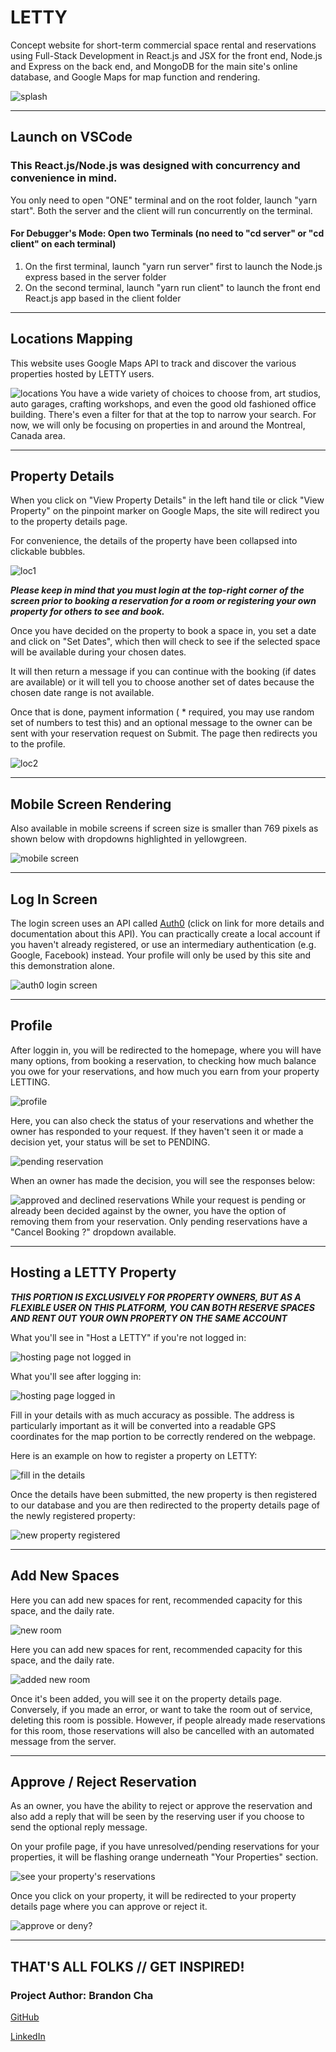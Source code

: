 # LETTY
Concept website for short-term commercial space rental and reservations using Full-Stack Development in React.js and JSX for the front end, Node.js and Express on the back end, and MongoDB for the main site's online database, and Google Maps for map function and rendering.

<img src="screenshots/home.JPG" alt="splash" />

---
Launch on VSCode
---
### This React.js/Node.js was designed with concurrency and convenience in mind.
You only need to open "ONE" terminal and on the root folder, launch "yarn start". Both the server and the client will run concurrently on the terminal.

#### For Debugger's Mode: Open two Terminals (no need to "cd server" or "cd client" on each terminal)
1) On the first terminal, launch "yarn run server" first to launch the Node.js express based in the server folder
2) On the second terminal, launch "yarn run client" to launch the front end React.js app based in the client folder

---
Locations Mapping
---
This website uses Google Maps API to track and discover the various properties hosted by LETTY users.

<img src="screenshots/maps.JPG" alt="locations" />
You have a wide variety of choices to choose from, art studios, auto garages, crafting workshops, and even the good old fashioned office building. There's even a filter for that at the top to narrow your search. For now, we will only be focusing on properties in and around the Montreal, Canada area.

---
Property Details
---
When you click on "View Property Details" in the left hand tile or click "View Property" on the pinpoint marker on Google Maps, the site will redirect you to the property details page.

For convenience, the details of the property have been collapsed into clickable bubbles.

<img src="screenshots/location2.JPG" alt="loc1" />

<b>***Please keep in mind that you must login at the top-right corner of the screen prior to booking a reservation for a room or registering your own property for others to see and book.***</b>

Once you have decided on the property to book a space in, you set a date and click on "Set Dates", which then will check to see if the selected space will be available during your chosen dates.

It will then return a message if you can continue with the booking (if dates are available) or it will tell you to choose another set of dates because the chosen date range is not available.

Once that is done, payment information ( * required, you may use random set of numbers to test this) and an optional message to the owner can be sent with your reservation request on Submit. The page then redirects you to the profile.

<img src="screenshots/locations1.JPG" alt="loc2" />

---
Mobile Screen Rendering
---

Also available in mobile screens if screen size is smaller than 769 pixels as shown below with dropdowns highlighted in yellowgreen.

<img src="screenshots/mobile.jpg" alt="mobile screen" />

---
Log In Screen
---
The login screen uses an API called <a href="https://auth0.com/">Auth0</a> (click on link for more details and documentation about this API). You can practically create a local account if you haven't already registered, or use an intermediary authentication (e.g. Google, Facebook) instead. Your profile will only be used by this site and this demonstration alone.

<img src="screenshots/auth0.JPG" alt="auth0 login screen" />

---
Profile
---
After loggin in, you will be redirected to the homepage, where you will have many options, from booking a reservation, to checking how much balance you owe for your reservations, and how much you earn from your property LETTING.

<img src="screenshots/Capture.JPG" alt="profile" />

Here, you can also check the status of your reservations and whether the owner has responded to your request. If they haven't seen it or made a decision yet, your status will be set to PENDING.

<img src="screenshots/reservationpend.JPG" alt="pending reservation" />

When an owner has made the decision, you will see the responses below:

<img src="screenshots/profile.JPG" alt="approved and declined reservations" />
While your request is pending or already been decided against by the owner, you have the option of removing them from your reservation. Only pending reservations have a "Cancel Booking ?" dropdown available.

---
Hosting a LETTY Property
---
***THIS PORTION IS EXCLUSIVELY FOR PROPERTY OWNERS, BUT AS A FLEXIBLE USER ON THIS PLATFORM, YOU CAN BOTH RESERVE SPACES AND RENT OUT YOUR OWN PROPERTY ON THE SAME ACCOUNT***

What you'll see in "Host a LETTY" if you're not logged in:

<img src="screenshots/host1.JPG" alt="hosting page not logged in" />

What you'll see after logging in:

<img src="screenshots/host2.JPG" alt="hosting page logged in" />

Fill in your details with as much accuracy as possible. The address is particularly important as it will be converted into a readable GPS coordinates for the map portion to be correctly rendered on the webpage.

Here is an example on how to register a property on LETTY:

<img src="screenshots/registering.JPG" alt="fill in the details" />

Once the details have been submitted, the new property is then registered to our database and you are then redirected to the property details page of the newly registered property:

<img src="screenshots/newprop.JPG" alt="new property registered" />

---

Add New Spaces
---

Here you can add new spaces for rent, recommended capacity for this space, and the daily rate.

<img src="screenshots/newroom.JPG" alt="new room" />

Here you can add new spaces for rent, recommended capacity for this space, and the daily rate.

<img src="screenshots/addedroom.JPG" alt="added new room" />

Once it's been added, you will see it on the property details page. Conversely, if you made an error, or want to take the room out of service, deleting this room is possible. However, if people already made reservations for this room, those reservations will also be cancelled with an automated message from the server.

---
Approve / Reject Reservation
---
As an owner, you have the ability to reject or approve the reservation and also add a reply that will be seen by the reserving user if you choose to send the optional reply message.

On your profile page, if you have unresolved/pending reservations for your properties, it will be flashing orange underneath "Your Properties" section.

<img src="screenshots/seeprofile.JPG" alt="see your property's reservations" />

Once you click on your property, it will be redirected to your property details page where you can approve or reject it.

<img src="screenshots/tobe.JPG" alt="approve or deny?" />

---
THAT'S ALL FOLKS // GET INSPIRED!
---
### Project Author: Brandon Cha

<a href="https://github.com/bcha92">GitHub</a>

<a href="https://www.linkedin.com/in/brandon-cha-928775a8/">LinkedIn</a>
